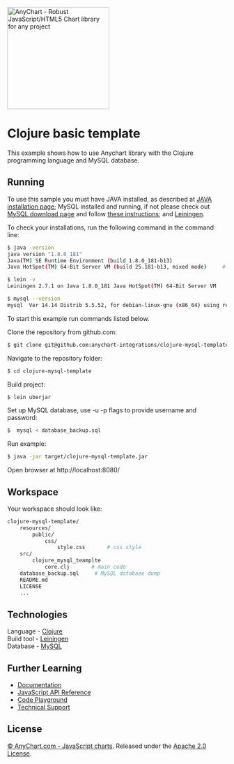 [<img src="https://cdn.anychart.com/images/logo-transparent-segoe.png?2" width="234px" alt="AnyChart - Robust JavaScript/HTML5 Chart library for any project">](https://anychart.com)
# Clojure basic template

This example shows how to use Anychart library with the Clojure programming language and MySQL database.

## Running

To use this sample you must have JAVA installed, as described at [JAVA installation page](https://www.java.com/en/download/help/download_options.xml);
 MySQL installed and running, if not please check out [MySQL download page](https://dev.mysql.com/downloads/installer/) 
 and follow [these instructions](http://dev.mysql.com/doc/refman/5.7/en/installing.html);
 and [Leiningen](https://leiningen.org/).


To check your installations, run the following command in the command line:
```bash
$ java -version
java version "1.8.0_181"
Java(TM) SE Runtime Environment (build 1.8.0_181-b13)
Java HotSpot(TM) 64-Bit Server VM (build 25.181-b13, mixed mode)     # sample output

$ lein -v
Leiningen 2.7.1 on Java 1.8.0_181 Java HotSpot(TM) 64-Bit Server VM    # sample output

$ mysql --version
mysql  Ver 14.14 Distrib 5.5.52, for debian-linux-gnu (x86_64) using readline 6.   # sample output
```

To start this example run commands listed below.

Clone the repository from github.com:
```bash
$ git clone git@github.com:anychart-integrations/clojure-mysql-template.git
```

Navigate to the repository folder:
```bash
$ cd clojure-mysql-template
```

Build project:
```bash
$ lein uberjar
```

Set up MySQL database, use -u -p flags to provide username and password:
```bash
$  mysql < database_backup.sql
```

Run example:
```bash
$ java -jar target/clojure-mysql-template.jar
```

Open browser at http://localhost:8080/

## Workspace
Your workspace should look like:
```bash
clojure-mysql-template/
    resources/
        public/
            css/
                style.css       # css style
    src/
        clojure_mysql_teamplte
            core.clj       # main code
    database_backup.sql     # MySQL database dump
    README.md
    LICENSE
    ...
```

## Technologies
Language - [Clojure](https://clojure.org)<br />
Build tool - [Leiningen](https://leiningen.org/)<br />
Database - [MySQL](https://www.mysql.com/)<br />

## Further Learning
* [Documentation](https://docs.anychart.com)
* [JavaScript API Reference](https://api.anychart.com)
* [Code Playground](https://playground.anychart.com)
* [Technical Support](https://anychart.com/support)

## License
[© AnyChart.com - JavaScript charts](http://www.anychart.com). Released under the [Apache 2.0 License](https://github.com/anychart-integrations/ruby-sinatra-mysql-template/blob/master/LICENSE).

